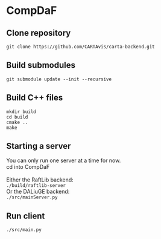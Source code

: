 # CompDaF

## Clone repository 
```git clone https://github.com/CARTAvis/carta-backend.git```

## Build submodules
```git submodule update --init --recursive ```

## Build C++ files
``` mkdir build ``` <br /> 
``` cd build ``` <br />
``` cmake .. ``` <br /> 
``` make ``` 

## Starting a server
You can only run one server at a time for now.<br />
cd into CompDaF<br /><br />
Either the RaftLib backend:<br />
``` ./build/raftlib-server ``` <br />
Or the DALiuGE backend:<br />
``` ./src/mainServer.py ``` 

## Run client
``` ./src/main.py ```

